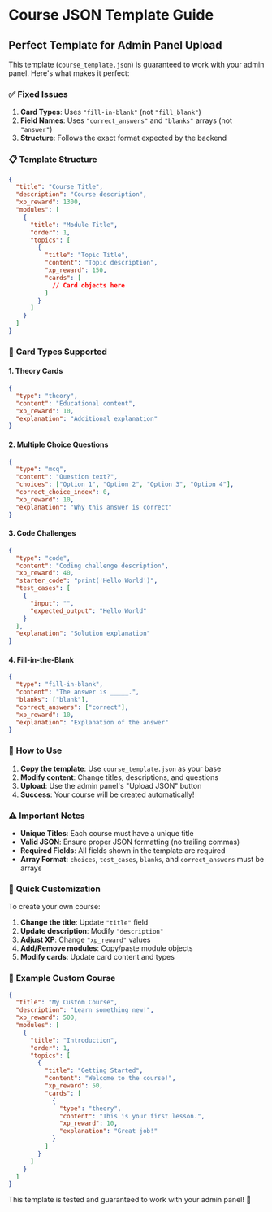 # Course JSON Template Guide

## Perfect Template for Admin Panel Upload

This template (`course_template.json`) is guaranteed to work with your admin panel. Here's what makes it perfect:

### ✅ **Fixed Issues**
1. **Card Types**: Uses `"fill-in-blank"` (not `"fill_blank"`)
2. **Field Names**: Uses `"correct_answers"` and `"blanks"` arrays (not `"answer"`)
3. **Structure**: Follows the exact format expected by the backend

### 📋 **Template Structure**

```json
{
  "title": "Course Title",
  "description": "Course description",
  "xp_reward": 1300,
  "modules": [
    {
      "title": "Module Title",
      "order": 1,
      "topics": [
        {
          "title": "Topic Title",
          "content": "Topic description",
          "xp_reward": 150,
          "cards": [
            // Card objects here
          ]
        }
      ]
    }
  ]
}
```

### 🎯 **Card Types Supported**

#### 1. **Theory Cards**
```json
{
  "type": "theory",
  "content": "Educational content",
  "xp_reward": 10,
  "explanation": "Additional explanation"
}
```

#### 2. **Multiple Choice Questions**
```json
{
  "type": "mcq",
  "content": "Question text?",
  "choices": ["Option 1", "Option 2", "Option 3", "Option 4"],
  "correct_choice_index": 0,
  "xp_reward": 10,
  "explanation": "Why this answer is correct"
}
```

#### 3. **Code Challenges**
```json
{
  "type": "code",
  "content": "Coding challenge description",
  "xp_reward": 40,
  "starter_code": "print('Hello World')",
  "test_cases": [
    {
      "input": "",
      "expected_output": "Hello World"
    }
  ],
  "explanation": "Solution explanation"
}
```

#### 4. **Fill-in-the-Blank**
```json
{
  "type": "fill-in-blank",
  "content": "The answer is _____.",
  "blanks": ["blank"],
  "correct_answers": ["correct"],
  "xp_reward": 10,
  "explanation": "Explanation of the answer"
}
```

### 🚀 **How to Use**

1. **Copy the template**: Use `course_template.json` as your base
2. **Modify content**: Change titles, descriptions, and questions
3. **Upload**: Use the admin panel's "Upload JSON" button
4. **Success**: Your course will be created automatically!

### ⚠️ **Important Notes**

- **Unique Titles**: Each course must have a unique title
- **Valid JSON**: Ensure proper JSON formatting (no trailing commas)
- **Required Fields**: All fields shown in the template are required
- **Array Format**: `choices`, `test_cases`, `blanks`, and `correct_answers` must be arrays

### 🔧 **Quick Customization**

To create your own course:

1. **Change the title**: Update `"title"` field
2. **Update description**: Modify `"description"`
3. **Adjust XP**: Change `"xp_reward"` values
4. **Add/Remove modules**: Copy/paste module objects
5. **Modify cards**: Update card content and types

### 📝 **Example Custom Course**

```json
{
  "title": "My Custom Course",
  "description": "Learn something new!",
  "xp_reward": 500,
  "modules": [
    {
      "title": "Introduction",
      "order": 1,
      "topics": [
        {
          "title": "Getting Started",
          "content": "Welcome to the course!",
          "xp_reward": 50,
          "cards": [
            {
              "type": "theory",
              "content": "This is your first lesson.",
              "xp_reward": 10,
              "explanation": "Great job!"
            }
          ]
        }
      ]
    }
  ]
}
```

This template is tested and guaranteed to work with your admin panel! 🎉
